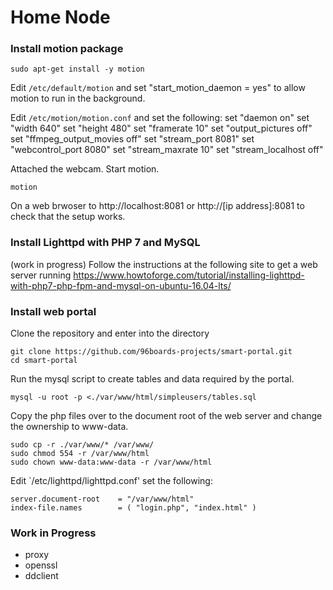 # Home Node

### Install motion package
```
sudo apt-get install -y motion
```

Edit `/etc/default/motion` and set "start_motion_daemon = yes" to allow motion to run in the background.

Edit `/etc/motion/motion.conf` and set the following:
set "daemon on"
set "width 640"
set "height 480"
set "framerate 10"
set "output_pictures off"
set "ffmpeg_output_movies off"
set "stream_port 8081"
set "webcontrol_port 8080"
set "stream_maxrate 10"
set "stream_localhost off"

Attached the webcam. Start motion.
```
motion
```
On a web brwoser to http://localhost:8081 or http://[ip address]:8081 to check that the setup works.

### Install Lighttpd with PHP 7 and MySQL
(work in progress)
Follow the instructions at the following site to get a web server running
https://www.howtoforge.com/tutorial/installing-lighttpd-with-php7-php-fpm-and-mysql-on-ubuntu-16.04-lts/

### Install web portal
Clone the repository and enter into the directory
```
git clone https://github.com/96boards-projects/smart-portal.git
cd smart-portal
```

Run the mysql script to create tables and data required by the portal.
```
mysql -u root -p <./var/www/html/simpleusers/tables.sql
```

Copy the php files over to the document root of the web server and change the ownership to www-data.
```
sudo cp -r ./var/www/* /var/www/
sudo chmod 554 -r /var/www/html
sudo chown www-data:www-data -r /var/www/html
```

Edit `/etc/lighttpd/lighttpd.conf' set the following:
```
server.document-root	= "/var/www/html"
index-file.names		= ( "login.php", "index.html" )
```

### Work in Progress
- proxy
- openssl
- ddclient
